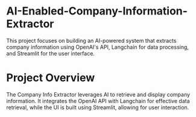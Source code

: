 # AI-Enabled-Company-Information-Extractor
This project focuses on building an AI-powered system that extracts company information using OpenAI's API, Langchain for data processing, and Streamlit for the user interface.

# Project Overview
The Company Info Extractor leverages AI to retrieve and display company information. It integrates the OpenAI API with Langchain for effective data retrieval, while the UI is built using Streamlit, allowing for user interaction.
